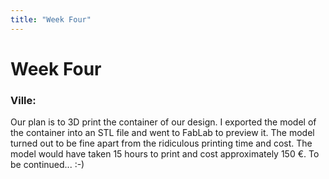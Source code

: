 ```yaml
---
title: "Week Four"
---
```


# Week Four

### Ville:
Our plan is to 3D print the container of our design. I exported the model of the container into an STL file and went to FabLab to preview it. The model turned out to be fine apart from the ridiculous printing time and cost. The model would have taken 15 hours to print and cost approximately 150 €. To be continued... :-)
